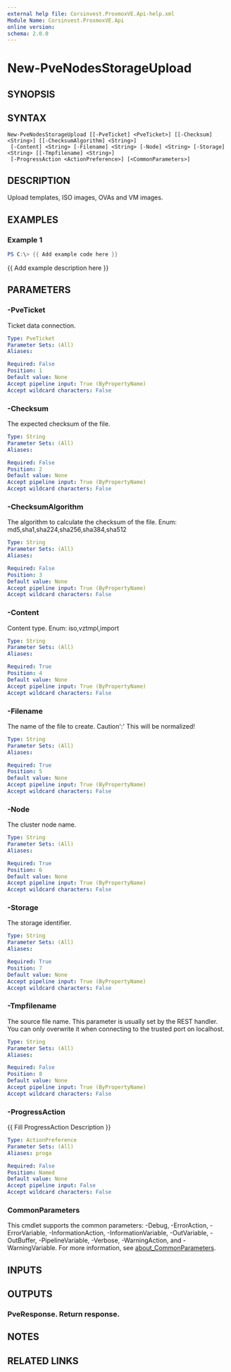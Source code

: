 ```yaml
---
external help file: Corsinvest.ProxmoxVE.Api-help.xml
Module Name: Corsinvest.ProxmoxVE.Api
online version:
schema: 2.0.0
---
```


# New-PveNodesStorageUpload

## SYNOPSIS

## SYNTAX

```
New-PveNodesStorageUpload [[-PveTicket] <PveTicket>] [[-Checksum] <String>] [[-ChecksumAlgorithm] <String>]
 [-Content] <String> [-Filename] <String> [-Node] <String> [-Storage] <String> [[-Tmpfilename] <String>]
 [-ProgressAction <ActionPreference>] [<CommonParameters>]
```

## DESCRIPTION
Upload templates, ISO images, OVAs and VM images.

## EXAMPLES

### Example 1
```powershell
PS C:\> {{ Add example code here }}
```

{{ Add example description here }}

## PARAMETERS

### -PveTicket
Ticket data connection.

```yaml
Type: PveTicket
Parameter Sets: (All)
Aliases:

Required: False
Position: 1
Default value: None
Accept pipeline input: True (ByPropertyName)
Accept wildcard characters: False
```

### -Checksum
The expected checksum of the file.

```yaml
Type: String
Parameter Sets: (All)
Aliases:

Required: False
Position: 2
Default value: None
Accept pipeline input: True (ByPropertyName)
Accept wildcard characters: False
```

### -ChecksumAlgorithm
The algorithm to calculate the checksum of the file.
Enum: md5,sha1,sha224,sha256,sha384,sha512

```yaml
Type: String
Parameter Sets: (All)
Aliases:

Required: False
Position: 3
Default value: None
Accept pipeline input: True (ByPropertyName)
Accept wildcard characters: False
```

### -Content
Content type.
Enum: iso,vztmpl,import

```yaml
Type: String
Parameter Sets: (All)
Aliases:

Required: True
Position: 4
Default value: None
Accept pipeline input: True (ByPropertyName)
Accept wildcard characters: False
```

### -Filename
The name of the file to create.
Caution':' This will be normalized!

```yaml
Type: String
Parameter Sets: (All)
Aliases:

Required: True
Position: 5
Default value: None
Accept pipeline input: True (ByPropertyName)
Accept wildcard characters: False
```

### -Node
The cluster node name.

```yaml
Type: String
Parameter Sets: (All)
Aliases:

Required: True
Position: 6
Default value: None
Accept pipeline input: True (ByPropertyName)
Accept wildcard characters: False
```

### -Storage
The storage identifier.

```yaml
Type: String
Parameter Sets: (All)
Aliases:

Required: True
Position: 7
Default value: None
Accept pipeline input: True (ByPropertyName)
Accept wildcard characters: False
```

### -Tmpfilename
The source file name.
This parameter is usually set by the REST handler.
You can only overwrite it when connecting to the trusted port on localhost.

```yaml
Type: String
Parameter Sets: (All)
Aliases:

Required: False
Position: 8
Default value: None
Accept pipeline input: True (ByPropertyName)
Accept wildcard characters: False
```

### -ProgressAction
{{ Fill ProgressAction Description }}

```yaml
Type: ActionPreference
Parameter Sets: (All)
Aliases: proga

Required: False
Position: Named
Default value: None
Accept pipeline input: False
Accept wildcard characters: False
```

### CommonParameters
This cmdlet supports the common parameters: -Debug, -ErrorAction, -ErrorVariable, -InformationAction, -InformationVariable, -OutVariable, -OutBuffer, -PipelineVariable, -Verbose, -WarningAction, and -WarningVariable. For more information, see [about_CommonParameters](http://go.microsoft.com/fwlink/?LinkID=113216).

## INPUTS

## OUTPUTS

### PveResponse. Return response.
## NOTES

## RELATED LINKS
